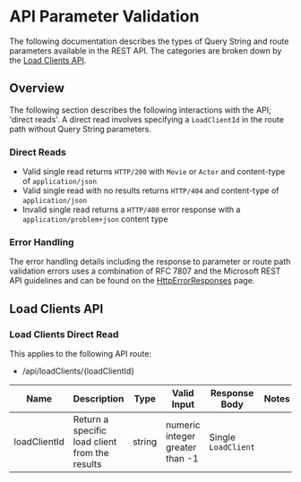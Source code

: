 # API Parameter Validation

The following documentation describes the types of Query String and route parameters available in the REST API. The categories are broken down by the [Load Clients API](##Load-Clients-API).

## Overview

The following section describes the following interactions with the API; 'direct reads'. A direct read involves specifying a `LoadClientId` in the route path without Query String parameters.

### Direct Reads

- Valid single read returns `HTTP/200` with `Movie` or `Actor` and content-type of `application/json`
- Valid single read with no results returns `HTTP/404` and content-type of `application/json`
- Invalid single read returns a `HTTP/400` error response with a `application/problem+json` content type

### Error Handling

The error handling details including the response to parameter or route path validation errors uses a combination of RFC 7807 and the Microsoft REST API guidelines and can be found on the [HttpErrorResponses](HttpErrorResponses.md) page.

## Load Clients API

### Load Clients Direct Read

This applies to the following API route:

- /api/loadClients/{loadClientId}

|   Name          |  Description                                       |  Type    |  Valid Input                     |  Response Body          |  Notes  |
|   ----          |  -----------                                       |  ----    |  -----------                     |  -------------          |  -----  |
|   loadClientId  |  Return a specific load client from the results    |  string  |  numeric integer greater than -1 |  Single `LoadClient`    |         |
